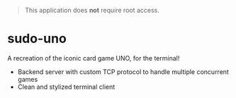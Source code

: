 > This application does **not** require root access.

# sudo-uno

A recreation of the iconic card game UNO, for the terminal!
* Backend server with custom TCP protocol to handle multiple concurrent games
* Clean and stylized terminal client